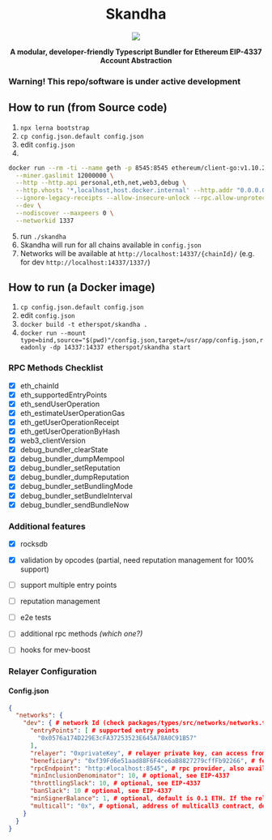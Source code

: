 <div align="center">
  <h1 align="center">Skandha</h1>
</div>

<!-- PROJECT LOGO -->

<div align="center">
  <img src="https://dashboard.etherspot.io/2d3cbf3aaafb75939444a3b5d4b8ef01.gif">
  <p>
    <b>
      A modular, developer-friendly Typescript Bundler for Ethereum EIP-4337 Account Abstraction
    </b>
   </p>
</div>

### Warning! This repo/software is under active development

## How to run (from Source code)

1. `npx lerna bootstrap`
2. `cp config.json.default config.json`
3. edit `config.json`
4.
```bash
docker run --rm -ti --name geth -p 8545:8545 ethereum/client-go:v1.10.26 \
  --miner.gaslimit 12000000 \
  --http --http.api personal,eth,net,web3,debug \
  --http.vhosts '*,localhost,host.docker.internal' --http.addr "0.0.0.0" \
  --ignore-legacy-receipts --allow-insecure-unlock --rpc.allow-unprotected-txs \
  --dev \
  --nodiscover --maxpeers 0 \
  --networkid 1337
```
5. run `./skandha`
6. Skandha will run for all chains available in `config.json`
7. Networks will be available at `http://localhost:14337/{chainId}/` (e.g. for dev `http://localhost:14337/1337/`)

## How to run (a Docker image)

1. `cp config.json.default config.json`
2. edit `config.json`
3. `docker build -t etherspot/skandha .`
4. `docker run --mount type=bind,source="$(pwd)"/config.json,target=/usr/app/config.json,readonly -dp 14337:14337 etherspot/skandha start`


### RPC Methods Checklist

- [x] eth_chainId
- [x] eth_supportedEntryPoints
- [x] eth_sendUserOperation
- [x] eth_estimateUserOperationGas
- [x] eth_getUserOperationReceipt
- [x] eth_getUserOperationByHash
- [x] web3_clientVersion
- [x] debug_bundler_clearState
- [x] debug_bundler_dumpMempool
- [x] debug_bundler_setReputation
- [x] debug_bundler_dumpReputation
- [x] debug_bundler_setBundlingMode
- [x] debug_bundler_setBundleInterval
- [x] debug_bundler_sendBundleNow

### Additional features
- [x] rocksdb
- [x] validation by opcodes (partial, need reputation management for 100% support)
- [ ] support multiple entry points
- [ ] reputation management
- [ ] e2e tests
- [ ] additional rpc methods *(which one?)*
- [ ] hooks for mev-boost


### Relayer Configuration

#### Config.json

```json
{
  "networks": {
    "dev": { # network Id (check packages/types/src/networks/networks.ts)
      "entryPoints": [ # supported entry points
        "0x0576a174D229E3cFA37253523E645A78A0C91B57"
      ],
      "relayer": "0xprivateKey", # relayer private key, can access from here or via environment variables (SKANDHA_MUMBAI_RELAYER | SKANDHA_DEV_RELAYER | etc.)
      "beneficiary": "0xf39Fd6e51aad88F6F4ce6aB8827279cffFb92266", # fee collector, avaiable via env var (SKANDHA_MUMBAI_BENEFICIARY | etc)
      "rpcEndpoint": "http:#localhost:8545", # rpc provider, also available via env variable (SKANDHA_MUMBAI_RPC | etc)
      "minInclusionDenominator": 10, # optional, see EIP-4337
      "throttlingSlack": 10, # optional, see EIP-4337
      "banSlack": 10 # optional, see EIP-4337
      "minSignerBalance": 1, # optional, default is 0.1 ETH. If the relayer's balance drops lower than this, it will be selected as a fee collector
      "multicall": "0x", # optional, address of multicall3 contract, default is 0xcA11bde05977b3631167028862bE2a173976CA11 (see https://github.com/mds1/multicall#multicall3-contract-addresses)
    }
  }
}
```
